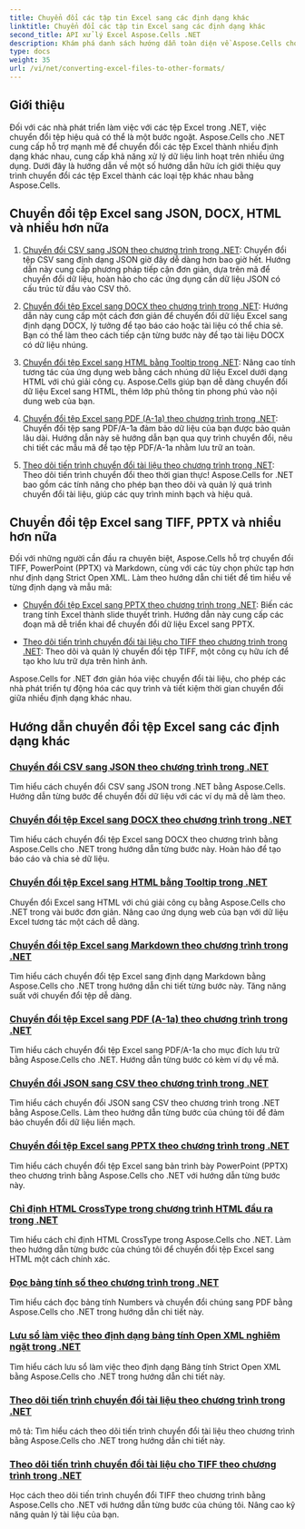 ```yaml
---
title: Chuyển đổi các tập tin Excel sang các định dạng khác
linktitle: Chuyển đổi các tập tin Excel sang các định dạng khác
second_title: API xử lý Excel Aspose.Cells .NET
description: Khám phá danh sách hướng dẫn toàn diện về Aspose.Cells cho .NET để chuyển đổi các tệp Excel sang các định dạng như JSON, DOCX, HTML, PDF, Markdown, v.v.
type: docs
weight: 35
url: /vi/net/converting-excel-files-to-other-formats/
---
```

## Giới thiệu

Đối với các nhà phát triển làm việc với các tệp Excel trong .NET, việc chuyển đổi tệp hiệu quả có thể là một bước ngoặt. Aspose.Cells cho .NET cung cấp hỗ trợ mạnh mẽ để chuyển đổi các tệp Excel thành nhiều định dạng khác nhau, cung cấp khả năng xử lý dữ liệu linh hoạt trên nhiều ứng dụng. Dưới đây là hướng dẫn về một số hướng dẫn hữu ích giới thiệu quy trình chuyển đổi các tệp Excel thành các loại tệp khác nhau bằng Aspose.Cells.

## Chuyển đổi tệp Excel sang JSON, DOCX, HTML và nhiều hơn nữa

1. [Chuyển đổi CSV sang JSON theo chương trình trong .NET](./converting-csv-to-json/): Chuyển đổi tệp CSV sang định dạng JSON giờ đây dễ dàng hơn bao giờ hết. Hướng dẫn này cung cấp phương pháp tiếp cận đơn giản, dựa trên mã để chuyển đổi dữ liệu, hoàn hảo cho các ứng dụng cần dữ liệu JSON có cấu trúc từ đầu vào CSV thô.

2. [Chuyển đổi tệp Excel sang DOCX theo chương trình trong .NET](./converting-excel-file-to-docx/): Hướng dẫn này cung cấp một cách đơn giản để chuyển đổi dữ liệu Excel sang định dạng DOCX, lý tưởng để tạo báo cáo hoặc tài liệu có thể chia sẻ. Bạn có thể làm theo cách tiếp cận từng bước này để tạo tài liệu DOCX có dữ liệu nhúng.

3. [Chuyển đổi tệp Excel sang HTML bằng Tooltip trong .NET](./converting-excel-file-to-html-with-tooltip/): Nâng cao tính tương tác của ứng dụng web bằng cách nhúng dữ liệu Excel dưới dạng HTML với chú giải công cụ. Aspose.Cells giúp bạn dễ dàng chuyển đổi dữ liệu Excel sang HTML, thêm lớp phủ thông tin phong phú vào nội dung web của bạn.

4. [Chuyển đổi tệp Excel sang PDF (A-1a) theo chương trình trong .NET](./converting-excel-file-to-pdf-a-1a/): Chuyển đổi tệp sang PDF/A-1a đảm bảo dữ liệu của bạn được bảo quản lâu dài. Hướng dẫn này sẽ hướng dẫn bạn qua quy trình chuyển đổi, nêu chi tiết các mẫu mã để tạo tệp PDF/A-1a nhằm lưu trữ an toàn.

5. [Theo dõi tiến trình chuyển đổi tài liệu theo chương trình trong .NET](./tracking-document-conversion-progress/): Theo dõi tiến trình chuyển đổi theo thời gian thực! Aspose.Cells for .NET bao gồm các tính năng cho phép bạn theo dõi và quản lý quá trình chuyển đổi tài liệu, giúp các quy trình minh bạch và hiệu quả.

## Chuyển đổi tệp Excel sang TIFF, PPTX và nhiều hơn nữa

Đối với những người cần đầu ra chuyên biệt, Aspose.Cells hỗ trợ chuyển đổi TIFF, PowerPoint (PPTX) và Markdown, cùng với các tùy chọn phức tạp hơn như định dạng Strict Open XML. Làm theo hướng dẫn chi tiết để tìm hiểu về từng định dạng và mẫu mã:

- [Chuyển đổi tệp Excel sang PPTX theo chương trình trong .NET](./converting-excel-file-to-pptx/): Biến các trang tính Excel thành slide thuyết trình. Hướng dẫn này cung cấp các đoạn mã dễ triển khai để chuyển đổi dữ liệu Excel sang PPTX.

- [Theo dõi tiến trình chuyển đổi tài liệu cho TIFF theo chương trình trong .NET](./tracking-document-conversion-progress-for-tiff/): Theo dõi và quản lý chuyển đổi tệp TIFF, một công cụ hữu ích để tạo kho lưu trữ dựa trên hình ảnh.

Aspose.Cells for .NET đơn giản hóa việc chuyển đổi tài liệu, cho phép các nhà phát triển tự động hóa các quy trình và tiết kiệm thời gian chuyển đổi giữa nhiều định dạng khác nhau.

## Hướng dẫn chuyển đổi tệp Excel sang các định dạng khác
### [Chuyển đổi CSV sang JSON theo chương trình trong .NET](./converting-csv-to-json/)
Tìm hiểu cách chuyển đổi CSV sang JSON trong .NET bằng Aspose.Cells. Hướng dẫn từng bước để chuyển đổi dữ liệu với các ví dụ mã dễ làm theo.
### [Chuyển đổi tệp Excel sang DOCX theo chương trình trong .NET](./converting-excel-file-to-docx/)
Tìm hiểu cách chuyển đổi tệp Excel sang DOCX theo chương trình bằng Aspose.Cells cho .NET trong hướng dẫn từng bước này. Hoàn hảo để tạo báo cáo và chia sẻ dữ liệu.
### [Chuyển đổi tệp Excel sang HTML bằng Tooltip trong .NET](./converting-excel-file-to-html-with-tooltip/)
Chuyển đổi Excel sang HTML với chú giải công cụ bằng Aspose.Cells cho .NET trong vài bước đơn giản. Nâng cao ứng dụng web của bạn với dữ liệu Excel tương tác một cách dễ dàng.
### [Chuyển đổi tệp Excel sang Markdown theo chương trình trong .NET](./converting-excel-file-to-markdown/)
Tìm hiểu cách chuyển đổi tệp Excel sang định dạng Markdown bằng Aspose.Cells cho .NET trong hướng dẫn chi tiết từng bước này. Tăng năng suất với chuyển đổi tệp dễ dàng.
### [Chuyển đổi tệp Excel sang PDF (A-1a) theo chương trình trong .NET](./converting-excel-file-to-pdf-a-1a/)
Tìm hiểu cách chuyển đổi tệp Excel sang PDF/A-1a cho mục đích lưu trữ bằng Aspose.Cells cho .NET. Hướng dẫn từng bước có kèm ví dụ về mã.
### [Chuyển đổi JSON sang CSV theo chương trình trong .NET](./converting-json-to-csv/)
Tìm hiểu cách chuyển đổi JSON sang CSV theo chương trình trong .NET bằng Aspose.Cells. Làm theo hướng dẫn từng bước của chúng tôi để đảm bảo chuyển đổi dữ liệu liền mạch.
### [Chuyển đổi tệp Excel sang PPTX theo chương trình trong .NET](./converting-excel-file-to-pptx/)
Tìm hiểu cách chuyển đổi tệp Excel sang bản trình bày PowerPoint (PPTX) theo chương trình bằng Aspose.Cells cho .NET với hướng dẫn từng bước này.
### [Chỉ định HTML CrossType trong chương trình HTML đầu ra trong .NET](./specifying-html-crosstype-in-output-html/)
Tìm hiểu cách chỉ định HTML CrossType trong Aspose.Cells cho .NET. Làm theo hướng dẫn từng bước của chúng tôi để chuyển đổi tệp Excel sang HTML một cách chính xác.
### [Đọc bảng tính số theo chương trình trong .NET](./reading-numbers-spreadsheet/)
Tìm hiểu cách đọc bảng tính Numbers và chuyển đổi chúng sang PDF bằng Aspose.Cells cho .NET trong hướng dẫn chi tiết này.
### [Lưu sổ làm việc theo định dạng bảng tính Open XML nghiêm ngặt trong .NET](./saving-workbook-to-strict-open-xml-spreadsheet-format/)
Tìm hiểu cách lưu sổ làm việc theo định dạng Bảng tính Strict Open XML bằng Aspose.Cells cho .NET trong hướng dẫn chi tiết này.
### [Theo dõi tiến trình chuyển đổi tài liệu theo chương trình trong .NET](./tracking-document-conversion-progress/)
mô tả: Tìm hiểu cách theo dõi tiến trình chuyển đổi tài liệu theo chương trình bằng Aspose.Cells cho .NET trong hướng dẫn chi tiết này.
### [Theo dõi tiến trình chuyển đổi tài liệu cho TIFF theo chương trình trong .NET](./tracking-document-conversion-progress-for-tiff/)
Học cách theo dõi tiến trình chuyển đổi TIFF theo chương trình bằng Aspose.Cells cho .NET với hướng dẫn từng bước của chúng tôi. Nâng cao kỹ năng quản lý tài liệu của bạn.